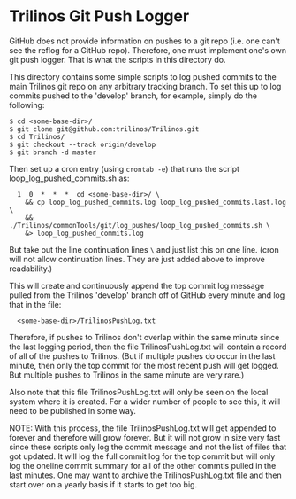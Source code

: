 # Trilinos Git Push Logger

GitHub does not provide information on pushes to a git repo (i.e. one can't
see the reflog for a GitHub repo).  Therefore, one must implement one's own
git push logger.  That is what the scripts in this directory do.

This directory contains some simple scripts to log pushed commits to the main
Trilinos git repo on any arbitrary tracking branch.  To set this up to log
commits pushed to the 'develop' branch, for example, simply do the following:

```
$ cd <some-base-dir>/
$ git clone git@github.com:trilinos/Trilinos.git
$ cd Trilinos/
$ git checkout --track origin/develop
$ git branch -d master
```

Then set up a cron entry (using `crontab -e`) that runs the script
loop_log_pushed_commits.sh as:

```
  1  0  *  *  *  cd <some-base-dir>/ \
    && cp loop_log_pushed_commits.log loop_log_pushed_commits.last.log \
    && ./Trilinos/commonTools/git/log_pushes/loop_log_pushed_commits.sh \
    &> loop_log_pushed_commits.log
```

But take out the line continuation lines `\` and just list this on one line.
(cron will not allow continuation lines.  They are just added above to improve
readability.)

This will create and continuously append the top commit log message pulled
from the Trilinos 'develop' branch off of GitHub every minute and log that in
the file:

```
  <some-base-dir>/TrilinosPushLog.txt
```

Therefore, if pushes to Trilinos don't overlap within the same minute since
the last logging period, then the file TrilinosPushLog.txt will contain a
record of all of the pushes to Trilinos.  (But if multiple pushes do occur in
the last minute, then only the top commit for the most recent push will get
logged.  But multiple pushes to Trilinos in the same minute are very rare.)

Also note that this file TrilinosPushLog.txt will only be seen on the local
system where it is created.  For a wider number of people to see this, it will
need to be published in some way.

NOTE: With this process, the file TrilinosPushLog.txt will get appended to
forever and therefore will grow forever.  But it will not grow in size very
fast since these scripts only log the commit message and not the list of files
that got updated.  It will log the full commit log for the top commit but will
only log the oneline commit summary for all of the other commtis pulled in the
last minutes.  One may want to archive the TrilinosPushLog.txt file and then
start over on a yearly basis if it starts to get too big.
